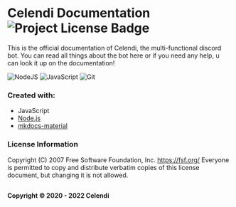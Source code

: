 # Celendi Documentation ![Project License Badge](https://img.shields.io/badge/license-GNU-brightgreen)
This is the official documentation of Celendi, the multi-functional discord bot. You can read all things about the bot here or if you need any help, u can look it up on the documentation! 

![NodeJS](https://img.shields.io/badge/node.js-6DA55F?style=for-the-badge&logo=node.js&logoColor=white) ![JavaScript](https://img.shields.io/badge/javascript-%23323330.svg?style=for-the-badge&logo=javascript&logoColor=%23F7DF1E) ![Git](https://img.shields.io/badge/git-%23F05033.svg?style=for-the-badge&logo=git&logoColor=white)

### Created with: 
  
 * JavaScript 
 * [Node.js](https://nodejs.org/en/)
 * [mkdocs-material](https://github.com/squidfunk/mkdocs-material)

### License Information
Copyright (C) 2007 Free Software Foundation, Inc. https://fsf.org/ Everyone is permitted to copy and distribute verbatim copies of this license document, but changing it is not allowed.
##
**Copyright © 2020 - 2022 Celendi**
